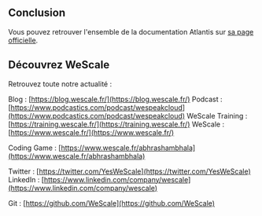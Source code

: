 ## Conclusion
Vous pouvez retrouver l'ensemble de la documentation Atlantis sur [sa page officielle](https://www.runatlantis.io/docs/).

## Découvrez WeScale
Retrouvez toute notre actualité :

Blog : [https://blog.wescale.fr/](https://blog.wescale.fr/)
Podcast : [https://www.podcastics.com/podcast/wespeakcloud](https://www.podcastics.com/podcast/wespeakcloud)
WeScale Training : [https://training.wescale.fr/](https://training.wescale.fr/)
WeScale : [https://www.wescale.fr/](https://www.wescale.fr/)

Coding Game : [https://www.wescale.fr/abhrashambhala](https://www.wescale.fr/abhrashambhala)

Twitter : [https://twitter.com/YesWeScale](https://twitter.com/YesWeScale)
LinkedIn : [https://www.linkedin.com/company/wescale](https://www.linkedin.com/company/wescale)

Git : [https://github.com/WeScale](https://github.com/WeScale)
